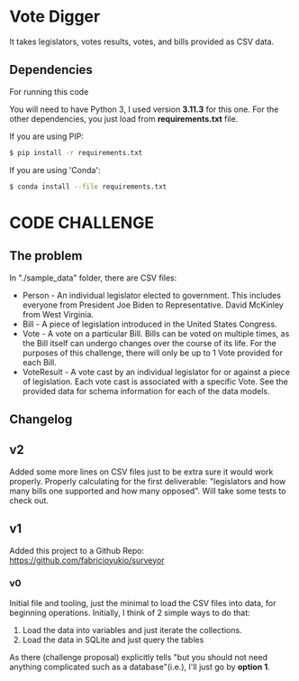 # Vote Digger

It takes legislators, votes results, votes, and bills provided as CSV data.



## Dependencies
For running this code

You will need to have Python 3, I used version **3.11.3** for this one.
For the other dependencies, you just load from **requirements.txt** file.

If you are using PIP:
```Bash
$ pip install -r requirements.txt
```
If you are using 'Conda':
```Bash
$ conda install --file requirements.txt
```





# CODE CHALLENGE

## The problem
In "./sample_data" folder, there are CSV files:

- Person - An individual legislator elected to government. This includes everyone from President Joe Biden to Representative. David McKinley from West Virginia.
- Bill - A piece of legislation introduced in the United States Congress.
- Vote - A vote on a particular Bill. Bills can be voted on multiple times, as the Bill itself can undergo changes over the course of its life. For the purposes of this challenge, there will only be up to 1 Vote provided for each Bill.
- VoteResult - A vote cast by an individual legislator for or against a piece of legislation. Each vote cast is associated with a specific Vote.
See the provided data for schema information for each of the data models.



## Changelog

## v2
Added some more lines on CSV files just to be extra sure it would work properly.
Properly calculating for the first deliverable: "legislators and how many bills one supported and how many opposed". Will take some tests to check out.

## v1
Added this project to a Github Repo:
https://github.com/fabricioyukio/surveyor

### v0
Initial file and tooling, just the minimal to load the CSV files into data, for beginning operations.
Initially, I think of 2 simple ways to do that:
1. Load the data into variables and just iterate the collections.
2. Load the data in SQLite and just query the tables

As there (challenge proposal) explicitly tells "but you should not need anything complicated such as a database"(i.e.), I'll just go by **option 1**.